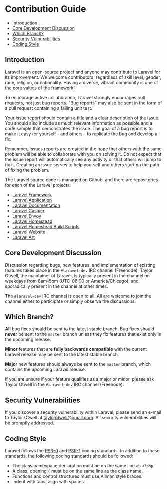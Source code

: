 # Contribution Guide

- [Introduction](#introduction)
- [Core Development Discussion](#core-development-discussion)
- [Which Branch?](#which-branch)
- [Security Vulnerabilities](#security-vulnerabilities)
- [Coding Style](#coding-style)

<a name="introduction"></a>
## Introduction

Laravel is an open-source project and anyone may contribute to Laravel for its improvement. We welcome contributors, regardless of skill level, gender, race, religion, or nationality. Having a diverse, vibrant community is one of the core values of the framework!

To encourage active collaboration, Laravel strongly encourages pull requests, not just bug reports. "Bug reports" may also be sent in the form of a pull request containing a failing unit test.

Your issue report should contain a title and a clear description of the issue. You should also include as much relevant information as possible and a code sample that demonstrates the issue. The goal of a bug report is to make it easy for yourself - and others - to replicate the bug and develop a fix.

Remember, issues reports are created in the hope that others with the same problem will be able to collaborate with you on solving it. Do not expect that the issue report will automatically see any activity or that others will jump to fix it. Creating an issue serves to help yourself and others start on the path of fixing the problem.

The Laravel source code is managed on Github, and there are repositories for each of the Laravel projects:

- [Laravel Framework](https://github.com/laravel/framework)
- [Laravel Application](https://github.com/laravel/laravel)
- [Laravel Documentation](https://github.com/laravel/docs)
- [Laravel Cashier](https://github.com/laravel/cashier)
- [Laravel Envoy](https://github.com/laravel/envoy)
- [Laravel Homestead](https://github.com/laravel/homestead)
- [Laravel Homestead Build Scripts](https://github.com/laravel/settler)
- [Laravel Website](https://github.com/laravel/laravel.com)
- [Laravel Art](https://github.com/laravel/art)

<a name="core-development-discussion"></a>
## Core Development Discussion

Discussion regarding bugs, new features, and implementation of existing features takes place in the `#laravel-dev` IRC channel (Freenode). Taylor Otwell, the maintainer of Laravel, is typically present in the channel on weekdays from 8am-5pm (UTC-06:00 or America/Chicago), and sporadically present in the channel at other times.

The `#laravel-dev` IRC channel is open to all. All are welcome to join the channel either to participate or simply observe the discussions!

<a name="which-branch"></a>
## Which Branch?

**All** bug fixes should be sent to the latest stable branch. Bug fixes should **never** be sent to the `master` branch unless they fix features that exist only in the upcoming release.

**Minor** features that are **fully backwards compatible** with the current Laravel release may be sent to the latest stable branch.

**Major** new features should always be sent to the `master` branch, which contains the upcoming Laravel release.

If you are unsure if your feature qualifies as a major or minor, please ask Taylor Otwell in the `#laravel-dev` IRC channel (Freenode).

<a name="security-vulnerabilities"></a>
## Security Vulnerabilities

If you discover a security vulnerability within Laravel, please send an e-mail to Taylor Otwell at <a href="mailto:taylorotwell@gmail.com">taylorotwell@gmail.com</a>. All security vulnerabilities will be promptly addressed.

<a name="coding-style"></a>
## Coding Style

Laravel follows the [PSR-0](https://github.com/php-fig/fig-standards/blob/master/accepted/PSR-0.md) and [PSR-1](https://github.com/php-fig/fig-standards/blob/master/accepted/PSR-1-basic-coding-standard.md) coding standards. In addition to these standards, the following coding standards should be followed:

- The class namespace declaration must be on the same line as `<?php`.
- A class' opening `{` must be on the same line as the class name.
- Functions and control structures must use Allman style braces.
- Indent with tabs, align with spaces.
